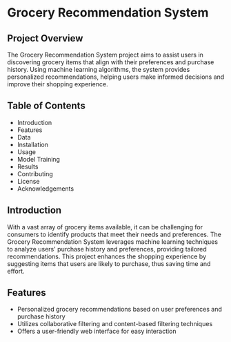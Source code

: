 # Grocery Recommendation System

## Project Overview
The Grocery Recommendation System project aims to assist users in discovering grocery items that align with their preferences and purchase history. Using machine learning algorithms, the system provides personalized recommendations, helping users make informed decisions and improve their shopping experience.

## Table of Contents
- Introduction
- Features
- Data
- Installation
- Usage
- Model Training
- Results
- Contributing
- License
- Acknowledgements

## Introduction
With a vast array of grocery items available, it can be challenging for consumers to identify products that meet their needs and preferences. The Grocery Recommendation System leverages machine learning techniques to analyze users' purchase history and preferences, providing tailored recommendations. This project enhances the shopping experience by suggesting items that users are likely to purchase, thus saving time and effort.

## Features
- Personalized grocery recommendations based on user preferences and purchase history
- Utilizes collaborative filtering and content-based filtering techniques
- Offers a user-friendly web interface for easy interaction
